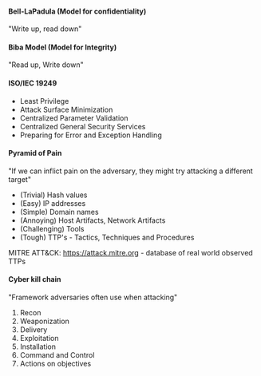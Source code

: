 
#### Bell-LaPadula (Model for confidentiality)
"Write up, read down"

#### Biba Model (Model for Integrity)
"Read up, Write down"

#### ISO/IEC 19249
- Least Privilege
- Attack Surface Minimization
- Centralized Parameter Validation 
- Centralized General Security Services
- Preparing for Error and Exception Handling 


#### Pyramid of Pain
"If we can inflict pain on the adversary, they might try attacking a different target"

- (Trivial) Hash values 
- (Easy) IP addresses 
- (Simple) Domain names 
- (Annoying) Host Artifacts, Network Artifacts
- (Challenging) Tools
- (Tough) TTP's - Tactics, Techniques and Procedures

MITRE ATT&CK: https://attack.mitre.org - database of real world observed TTPs

#### Cyber kill chain 
"Framework adversaries often use when attacking"

1. Recon
2. Weaponization
3. Delivery
4. Exploitation
5. Installation
6. Command and Control
7. Actions on objectives 